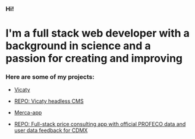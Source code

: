 ### Hi!

# I'm a full stack web developer with a background in science and a passion for creating and improving

### Here are some of my projects:
- [Vicaty](https://vicaty.herokuapp.com/)
- [REPO: Vicaty headless CMS](https://github.com/edvicaty/vicaty-server)


- [Merca-app](https://merca-app.herokuapp.com/)
- [REPO: Full-stack price consulting app with official PROFECO data and user data feedback for CDMX](https://github.com/edvicaty/Merca-App)


<!--
**edvicaty/edvicaty** is a ✨ _special_ ✨ repository because its `README.md` (this file) appears on your GitHub profile.

Here are some ideas to get you started:

- 🔭 I’m currently working on ...
- 🌱 I’m currently learning ...
- 👯 I’m looking to collaborate on ...
- 🤔 I’m looking for help with ...
- 💬 Ask me about ...
- 📫 How to reach me: ...
- 😄 Pronouns: ...
- ⚡ Fun fact: ...
-->
